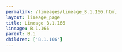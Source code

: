 ```yaml
---
permalink: /lineages/lineage_B.1.166.html
layout: lineage_page
title: Lineage B.1.166
lineage: B.1.166
parent: B.1
children: ['B.1.166']
---
```

